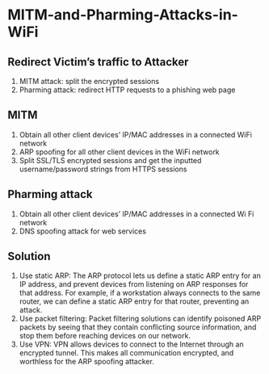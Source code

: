 # MITM-and-Pharming-Attacks-in-WiFi

## Redirect Victim’s traffic to Attacker
1. MITM attack: split the encrypted sessions
2. Pharming attack: redirect HTTP requests to a phishing web page

## MITM
1. Obtain all other client devices’ IP/MAC addresses in a connected WiFi network
2. ARP spoofing for all other client devices in the WiFi network
3. Split SSL/TLS encrypted sessions and get the inputted username/password strings from HTTPS sessions

## Pharming attack
1. Obtain all other client devices’ IP/MAC addresses in a connected Wi Fi network
2. DNS spoofing attack for web services

## Solution
1. Use static ARP⁠: The ARP protocol lets us define a static ARP entry for an IP address, and prevent devices from listening on ARP responses for that address. For example, if a workstation always connects to the same router, we can define a static ARP entry for that router, preventing an attack.
2. Use packet filtering⁠: Packet filtering solutions can identify poisoned ARP packets by seeing that they contain conflicting source information, and stop them before reaching devices on our network.
3. Use VPN⁠: VPN allows devices to connect to the Internet through an encrypted tunnel. This makes all communication encrypted, and worthless for the ARP spoofing attacker.
